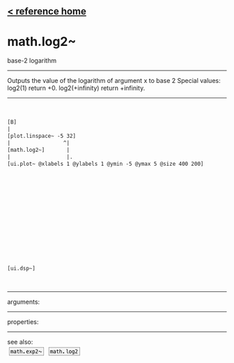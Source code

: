 [< reference home](index.html)
---

# math.log2~


base-2 logarithm

---

Outputs the value of the logarithm of argument x to base 2
Special values:
log2(1) return +0.
log2(+infinity) return +infinity.
<br>


---


```


[B]
|
[plot.linspace~ -5 32]
|                 ^|
[math.log2~]       |
|                  |.
[ui.plot~ @xlabels 1 @ylabels 1 @ymin -5 @ymax 5 @size 400 200]














[ui.dsp~]

            
```

---
arguments:


---
properties:


---
see also:<br>
[![math.exp2~](img/object_math.exp2~.png)](math.exp2~.html)
[![math.log2](img/object_math.log2.png)](math.log2.html)
